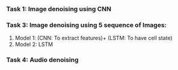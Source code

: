 ### Task 1: Image denoising using CNN 

### Task 3: Image denoising using 5 sequence of Images:  
 1. Model 1: (CNN: To extract features)+ (LSTM: To have cell state)
 2. Model 2: LSTM
### Task 4: Audio denoising
